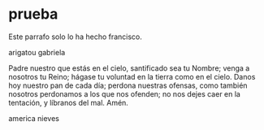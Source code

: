 # prueba

Este parrafo solo lo ha hecho francisco.

arigatou
gabriela


Padre nuestro que estás en el cielo, 
santificado sea tu Nombre;
venga a nosotros tu Reino;
hágase tu voluntad 
en la tierra como en el cielo.
Danos hoy 
nuestro pan de cada día;
perdona nuestras ofensas,
como también nosotros perdonamos 
a los que nos ofenden;
no nos dejes caer en la tentación,
y líbranos del mal. Amén.

america nieves

